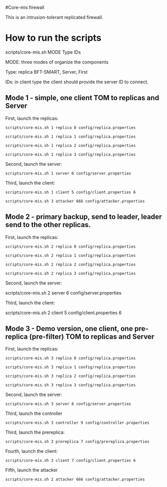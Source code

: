 #Core-mis firewall

This is an intrusion-tolerant replicated firewall.

# How to run the scripts
scripts/core-mis.sh MODE Type IDs

MODE: three modes of organize the components

Type: replica BFT-SMART, Server, First

IDs: in client type the client should provide the server ID to connect. 

## Mode 1 - simple, one client TOM to replicas and Server ####
First, launch the replicas:


``` shell
scripts/core-mis.sh 1 replica 0 config/replica.properties

scripts/core-mis.sh 1 replica 1 config/replica.properties

scripts/core-mis.sh 1 replica 2 config/replica.properties

scripts/core-mis.sh 1 replica 3 config/replica.properties
```

Second, launch the server:


``` shell
scripts/core-mis.sh 1 server 6 config/server.properties
```

Third, launch the client:

``` shell
scripts/core-mis.sh 1 client 5 config/client.properties 6
```

``` shell
scripts/core-mis.sh 3 attacker 666 config/attacker.properties 
```

## Mode 2 - primary backup, send to leader, leader send to the other replicas.
First, launch the replicas:

``` shell
scripts/core-mis.sh 2 replica 0 config/replica.properties

scripts/core-mis.sh 2 replica 1 config/replica.properties

scripts/core-mis.sh 2 replica 2 config/replica.properties

scripts/core-mis.sh 2 replica 3 config/replica.properties
```

Second, launch the server:

scripts/core-mis.sh 2 server 6 config/server.properties

Third, launch the client:

scripts/core-mis.sh 2 client 5 config/client.properties 6


## Mode 3 - Demo version, one client, one pre-replica (pre-filter) TOM to replicas and Server ####
First, launch the replicas:

``` shell
scripts/core-mis.sh 3 replica 0 config/replica.properties

scripts/core-mis.sh 3 replica 1 config/replica.properties

scripts/core-mis.sh 3 replica 2 config/replica.properties

scripts/core-mis.sh 3 replica 3 config/replica.properties
```


Second, launch the server: 

``` shell
scripts/core-mis.sh 3 server 6 config/server.properties
```


Third, launch the controller

``` shell
scripts/core-mis.sh 3 controller 9 config/controller.properties
```


Third, launch the prereplica:

``` shell
scripts/core-mis.sh 3 prereplica 7 config/prereplica.properties
```


Fourth, launch the client:

``` shell
scripts/core-mis.sh 3 client 7 config/client.properties 6
```


Fifth, launch the attacker

``` shell
scripts/core-mis.sh 2 attacker 666 config/attacker.properties 
```


